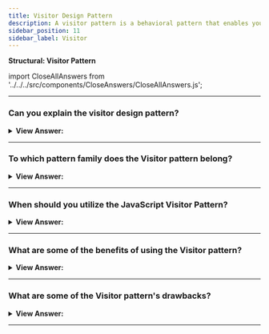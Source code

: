 ```yaml
---
title: Visitor Design Pattern
description: A visitor pattern is a behavioral pattern that enables you to decouple algorithms from the objects on which they operate.
sidebar_position: 11
sidebar_label: Visitor
---
```


**Structural: Visitor Pattern**

import CloseAllAnswers from '../../../src/components/CloseAnswers/CloseAllAnswers.js';

<CloseAllAnswers />

---

### Can you explain the visitor design pattern?

<details className='answer'>
  <summary>
    <strong>View Answer:</strong>
  </summary>
  <div>
    <div>
      <strong>Interview Response:</strong> Visitor is a behavioral design pattern that lets you detach algorithms from the objects on which they act. The Visitor pattern adds new methods to a group of objects without affecting them, and the new logic gets housed in a distinct entity known as the Visitor.<br/>
    </div>
    <div>
</div><br />
  <div><strong className="codeExample">Code Example:</strong><br /><br />

<img src="/img/javascript-visitor.jpg" /><br /><br />

**The objects participating in this pattern are:**

**ObjectStructure** -- example code: _employees array_

- maintains a collection of elements that can get iterated over

**Elements** -- example code: _Employee objects_

- defines an accept method that accepts visitor objects
- in the accept method, the Visitor's visit method gets invoked with 'this' as a parameter

**Visitor** -- example code: _ExtraSalary, ExtraVacation_

- implements a visit method. The element getting visited is the argument when the element's changes get made.

<br/>

```js
let Employee = function (name, salary, vacation) {
  let self = this;

  this.accept = function (visitor) {
    visitor.visit(self);
  };

  this.getName = function () {
    return name;
  };

  this.getSalary = function () {
    return salary;
  };

  this.setSalary = function (sal) {
    salary = sal;
  };

  this.getVacation = function () {
    return vacation;
  };

  this.setVacation = function (vac) {
    vacation = vac;
  };
};

let ExtraSalary = function () {
  this.visit = function (emp) {
    emp.setSalary(emp.getSalary() * 1.1);
  };
};

let ExtraVacation = function () {
  this.visit = function (emp) {
    emp.setVacation(emp.getVacation() + 2);
  };
};

function run() {
  let employees = [
    new Employee('John', 10000, 10),
    new Employee('Mary', 20000, 21),
    new Employee('Boss', 250000, 51),
  ];

  let visitorSalary = new ExtraSalary();
  let visitorVacation = new ExtraVacation();

  for (let i = 0, len = employees.length; i < len; i++) {
    let emp = employees[i];

    emp.accept(visitorSalary);
    emp.accept(visitorVacation);
    console.log(
      emp.getName() +
        ': $' +
        emp.getSalary() +
        ' and ' +
        emp.getVacation() +
        ' vacation days'
    );
  }
}

run();

/*

OUTPUT:

John: $11000 and 12 vacation days
Mary: $22000 and 23 vacation days
Boss: $275000 and 53 vacation days

*/
```

</div>
 </div>

</details>

---

### To which pattern family does the Visitor pattern belong?

<details>
  <summary>
    <strong>View Answer:</strong>
  </summary>
  <div>
    <div>
      <strong>Interview Response:</strong> The Visitor pattern is part of the Behavioral design pattern set.
    </div>
  </div>
</details>

---

### When should you utilize the JavaScript Visitor Pattern?

<details>
  <summary>
    <strong>View Answer:</strong>
  </summary>
  <div>
    <div>
      <strong>Interview Response:</strong> The visitor pattern can get used when:
    </div>
    <br />
    <div></div>

- Similar procedures must get done on various data structure objects.
- Specific operations must get carried out on multiple items in the data structure.
- You wish to make libraries or frameworks more extensible.

<br />
  </div>
</details>

---

### What are some of the benefits of using the Visitor pattern?

<details>
  <summary>
    <strong>View Answer:</strong>
  </summary>
  <div>
    <div>
      <strong>Interview Response:</strong> Benefits of the Visitor Pattern
    </div>
    <br />
    <div></div>

- The principle of open/closed. You may add new behavior that works with objects of various classes without modifying the classes themselves.
- Single Responsibility Principle. You can move multiple versions of the same behavior into the same class.
- While working with various objects, a visitor object might get helpful information. This information is helpful if you wish to traverse a complicated object structure, such as an object tree, and apply the Visitor to each item in the structure.

<br />
  </div>
</details>

---

### What are some of the Visitor pattern's drawbacks?

<details>
  <summary>
    <strong>View Answer:</strong>
  </summary>
  <div>
    <div>
      <strong>Interview Response:</strong> Drawbacks of the Visitor Pattern.
    </div>
    <br />
    <div></div>

- Every time a class is added or withdrawn from the element hierarchy, you must notify all visitors.
- Visitors may not have access to the private fields and methods of the components they get expected to operate.

<br />
  </div>
</details>

---
